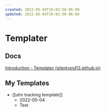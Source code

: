 ```yaml
---
created: 2022-05-04T16:03:50-06:00
updated: 2022-05-04T16:03:50-06:00
---
```

# Templater

## Docs 
[Introduction - Templater (silentvoid13.github.io)](https://silentvoid13.github.io/Templater/)

## My Templates
- [[utm tracking template]]
	- 2022-05-04
	- Test 